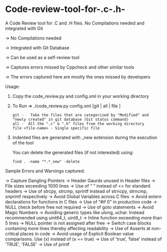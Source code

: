 # Code-review-tool-for-.c-.h-
A Code Review tool for .C and .H files. No Compilations needed and integrated with Git 

-> No Compilations needed

-> Integrated with Git Database

-> Can be used as a self-review tool 

-> Captures errors missed by Cppcheck and other similar tools

-> The errors captured here are mostly the ones missed by developers


Usage:

1) Copy the code_review.py and config.xml in your working directory

2) To Run => ./code_review.py config.xml  [git | all | file <file-name>]

       git -   Take the files that are categorized by "Modified" and "newly created" in git database (Git status command)
       all -  All the ".c" & ".h" files from the working directory
       file <file-name> - Single specific file

3) Indented files are generated with _new extension during the execution of the tool

   You can delete the generated files (if not interested) using:

       find . -name "*.*_new" -delete

Sample Errors and Warnings captured:

-> Capture Dangling Pointers
-> Header Gaurds unused in Header files
-> File sizes exceeding 1000 lines
-> Use of  “ ” instead of <> for standard headers
-> Use of strcpy, strcmp, sprintf instead of strncpy, strncmp, snprintf respectively
-> Avoid Global Variables across C files
-> Avoid extern declarations for functions in C files
-> Use of “#if 0” in production code
-> NULL check before free not required
-> Use of goto statements
-> Avoid Magic Numbers
-> Avoiding generic types like ulong, uchar. Instead recommended using uint64_t, uint8_t
-> Inline function exceeding more than 5 lines
-> NULL pointer is not assigned after free
-> Switch case blocks containing more lines thereby affecting readability
-> Use of Asserts at non-critical places in code
-> Avoid usage of Explicit Boolean value comparisons. Use (x) instead of (x == true)
-> Use of 'true‘, ‘false’ instead of 'TRUE', 'FALSE'
-> Use of printf
